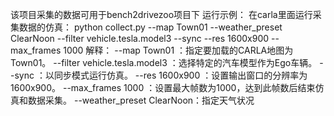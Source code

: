 该项目采集的数据可用于bench2drivezoo项目下
运行示例：
在carla里面运行采集数据的仿真：
python collect.py --map Town01 --weather_preset ClearNoon --filter vehicle.tesla.model3 --sync --res 1600x900 --max_frames 1000
解释：
--map Town01 ：指定要加载的CARLA地图为 Town01。
--filter vehicle.tesla.model3 ：选择特定的汽车模型作为Ego车辆。
--sync ：以同步模式运行仿真。
--res 1600x900 ：设置输出窗口的分辨率为1600x900。
--max_frames 1000 ：设置最大帧数为1000，达到此帧数后结束仿真和数据采集。
--weather_preset ClearNoon：指定天气状况

